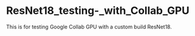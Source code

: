 # ResNet18_testing-_with_Collab_GPU
This is for testing Google Collab GPU with a custom build ResNet18.
